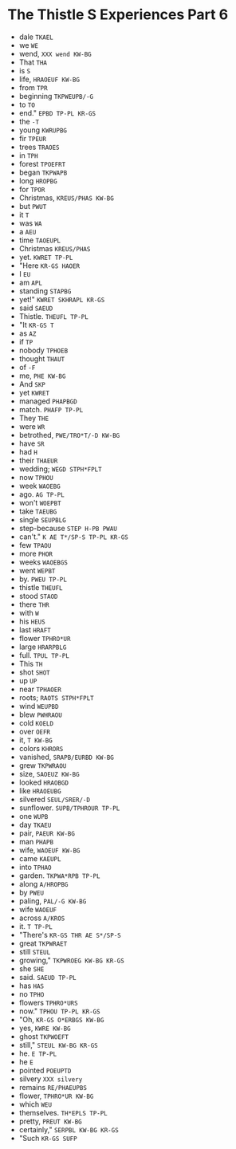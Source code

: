 # The Thistle S Experiences Part 6

* dale `TKAEL`
* we `WE`
* wend, `XXX wend KW-BG`
* That `THA`
* is `S`
* life, `HRAOEUF KW-BG`
* from `TPR`
* beginning `TKPWEUPB/-G`
* to `TO`
* end." `EPBD TP-PL KR-GS`
* the `-T`
* young `KWRUPBG`
* fir `TPEUR`
* trees `TRAOES`
* in `TPH`
* forest `TPOEFRT`
* began `TKPWAPB`
* long `HROPBG`
* for `TPOR`
* Christmas, `KREUS/PHAS KW-BG`
* but `PWUT`
* it `T`
* was `WA`
* a `AEU`
* time `TAOEUPL`
* Christmas `KREUS/PHAS`
* yet. `KWRET TP-PL`
* "Here `KR-GS HAOER`
* I `EU`
* am `APL`
* standing `STAPBG`
* yet!" `KWRET SKHRAPL KR-GS`
* said `SAEUD`
* Thistle. `THEUFL TP-PL`
* "It `KR-GS T`
* as `AZ`
* if `TP`
* nobody `TPHOEB`
* thought `THAUT`
* of `-F`
* me, `PHE KW-BG`
* And `SKP`
* yet `KWRET`
* managed `PHAPBGD`
* match. `PHAFP TP-PL`
* They `THE`
* were `WR`
* betrothed, `PWE/TRO*T/-D KW-BG`
* have `SR`
* had `H`
* their `THAEUR`
* wedding; `WEGD STPH*FPLT`
* now `TPHOU`
* week `WAOEBG`
* ago. `AG TP-PL`
* won't `WOEPBT`
* take `TAEUBG`
* single `SEUPBLG`
* step-because `STEP H-PB PWAU`
* can't." `K AE T*/SP-S TP-PL KR-GS`
* few `TPAOU`
* more `PHOR`
* weeks `WAOEBGS`
* went `WEPBT`
* by. `PWEU TP-PL`
* thistle `THEUFL`
* stood `STAOD`
* there `THR`
* with `W`
* his `HEUS`
* last `HRAFT`
* flower `TPHRO*UR`
* large `HRARPBLG`
* full. `TPUL TP-PL`
* This `TH`
* shot `SHOT`
* up `UP`
* near `TPHAOER`
* roots; `RAOTS STPH*FPLT`
* wind `WEUPBD`
* blew `PWHRAOU`
* cold `KOELD`
* over `OEFR`
* it, `T KW-BG`
* colors `KHRORS`
* vanished, `SRAPB/EURBD KW-BG`
* grew `TKPWRAOU`
* size, `SAOEUZ KW-BG`
* looked `HRAOBGD`
* like `HRAOEUBG`
* silvered `SEUL/SRER/-D`
* sunflower. `SUPB/TPHROUR TP-PL`
* one `WUPB`
* day `TKAEU`
* pair, `PAEUR KW-BG`
* man `PHAPB`
* wife, `WAOEUF KW-BG`
* came `KAEUPL`
* into `TPHAO`
* garden. `TKPWA*RPB TP-PL`
* along `A/HROPBG`
* by `PWEU`
* paling, `PAL/-G KW-BG`
* wife `WAOEUF`
* across `A/KROS`
* it. `T TP-PL`
* "There's `KR-GS THR AE S*/SP-S`
* great `TKPWRAET`
* still `STEUL`
* growing," `TKPWROEG KW-BG KR-GS`
* she `SHE`
* said. `SAEUD TP-PL`
* has `HAS`
* no `TPHO`
* flowers `TPHRO*URS`
* now." `TPHOU TP-PL KR-GS`
* "Oh, `KR-GS O*ERBGS KW-BG`
* yes, `KWRE KW-BG`
* ghost `TKPWOEFT`
* still," `STEUL KW-BG KR-GS`
* he. `E TP-PL`
* he `E`
* pointed `POEUPTD`
* silvery `XXX silvery`
* remains `RE/PHAEUPBS`
* flower, `TPHRO*UR KW-BG`
* which `WEU`
* themselves. `TH*EPLS TP-PL`
* pretty, `PREUT KW-BG`
* certainly," `SERPBL KW-BG KR-GS`
* "Such `KR-GS SUFP`
